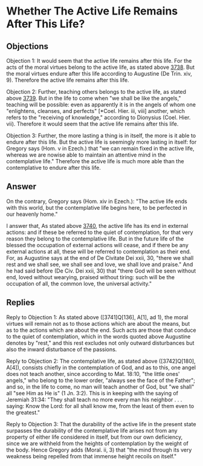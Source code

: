 # Whether The Active Life Remains After This Life?

## Objections

Objection 1: It would seem that the active life remains after this life. For the acts of the moral virtues belong to the active life, as stated above [3738](A[1]). But the moral virtues endure after this life according to Augustine (De Trin. xiv, 9). Therefore the active life remains after this life.

Objection 2: Further, teaching others belongs to the active life, as stated above [3739](A[3]). But in the life to come when "we shall be like the angels," teaching will be possible: even as apparently it is in the angels of whom one "enlightens, cleanses, and perfects" [*Coel. Hier. iii, viii] another, which refers to the "receiving of knowledge," according to Dionysius (Coel. Hier. vii). Therefore it would seem that the active life remains after this life.

Objection 3: Further, the more lasting a thing is in itself, the more is it able to endure after this life. But the active life is seemingly more lasting in itself: for Gregory says (Hom. v in Ezech.) that "we can remain fixed in the active life, whereas we are nowise able to maintain an attentive mind in the contemplative life." Therefore the active life is much more able than the contemplative to endure after this life.

## Answer

On the contrary, Gregory says (Hom. xiv in Ezech.): "The active life ends with this world, but the contemplative life begins here, to be perfected in our heavenly home."

I answer that, As stated above [3740](A[1]), the active life has its end in external actions: and if these be referred to the quiet of contemplation, for that very reason they belong to the contemplative life. But in the future life of the blessed the occupation of external actions will cease, and if there be any external actions at all, these will be referred to contemplation as their end. For, as Augustine says at the end of De Civitate Dei xxii, 30, "there we shall rest and we shall see, we shall see and love, we shall love and praise." And he had said before (De Civ. Dei xxii, 30) that "there God will be seen without end, loved without wearying, praised without tiring: such will be the occupation of all, the common love, the universal activity."

## Replies

Reply to Objection 1: As stated above ([3741]Q[136], A[1], ad 1), the moral virtues will remain not as to those actions which are about the means, but as to the actions which are about the end. Such acts are those that conduce to the quiet of contemplation, which in the words quoted above Augustine denotes by "rest," and this rest excludes not only outward disturbances but also the inward disturbance of the passions.

Reply to Objection 2: The contemplative life, as stated above ([3742]Q[180], A[4]), consists chiefly in the contemplation of God, and as to this, one angel does not teach another, since according to Mat. 18:10, "the little ones' angels," who belong to the lower order, "always see the face of the Father"; and so, in the life to come, no man will teach another of God, but "we shall" all "see Him as He is" (1 Jn. 3:2). This is in keeping with the saying of Jeremiah 31:34: "They shall teach no more every man his neighbor . . . saying: Know the Lord: for all shall know me, from the least of them even to the greatest."

Reply to Objection 3: That the durability of the active life in the present state surpasses the durability of the contemplative life arises not from any property of either life considered in itself, but from our own deficiency, since we are withheld from the heights of contemplation by the weight of the body. Hence Gregory adds (Moral. ii, 3) that "the mind through its very weakness being repelled from that immense height recoils on itself."